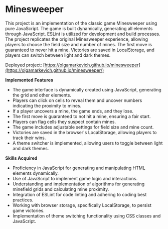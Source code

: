 # Minesweeper

This project is an implementation of the classic game Minesweeper using pure JavaScript. The game is built dynamically, generating all elements through JavaScript. ESLint is utilized for development and build processes. The project replicates the original Minesweeper experience, allowing players to choose the field size and number of mines. The first move is guaranteed to never hit a mine. Victories are saved in LocalStorage, and players can switch between light and dark themes.

Deployed project: [https://olgamarkevich.github.io/minesweeper](https://olgamarkevich.github.io/minesweeper/)

**Implemented Features**

* The game interface is dynamically created using JavaScript, generating the grid and other elements.
* Players can click on cells to reveal them and uncover numbers indicating the proximity to mines.
* If a player uncovers a mine, the game ends, and they lose.
* The first move is guaranteed to not hit a mine, ensuring a fair start.
* Players can flag cells they suspect contain mines.
* The game includes adjustable settings for field size and mine count.
* Victories are saved in the browser's LocalStorage, allowing players to track their wins.
* A theme switcher is implemented, allowing users to toggle between light and dark themes.

**Skills Acquired** 

* Proficiency in JavaScript for generating and manipulating HTML elements dynamically.
* Use of JavaScript to implement game logic and interactions.
* Understanding and implementation of algorithms for generating minefield grids and calculating mine proximity.
* Integration of ESLint for code linting and adhering to coding best practices.
* Working with browser storage, specifically LocalStorage, to persist game victories.
* Implementation of theme switching functionality using CSS classes and JavaScript.
